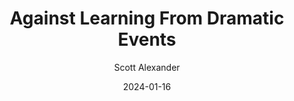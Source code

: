 ---
layout: podcast
title: "Against Learning From Dramatic Events"
author: Scott Alexander
description: https://www.astralcodexten.com/p/against-learning-from-dramatic-events
date: 2024-01-16
length: 5107225
duration: 1277
guid: against-learning-from-dramatic-events
---